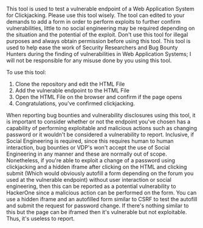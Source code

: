 This tool is used to test a vulnerable endpoint of a Web Application System for Clickjacking. Please use this tool wisely. The tool can edited to your demands to add a form in order to perform exploits to further confirm vulnerabilities, little to no social engineering may be required depending on the situation and the potential of the exploit. Don't use this tool for illegal purposes and always obtain permission before using this tool. This tool is used to help ease the work of Security Researchers and Bug Bounty Hunters during the finding of vulnerabilities in Web Application Systems; I will not be responsible for any misuse done by you using this tool.

To use this tool:

1. Clone the repository and edit the HTML File
2. Add the vulnerable endpoint to the HTML File
3. Open the HTML File on the browser and confirm if the page opens
4. Congratulations, you've confirmed clickjacking.

When reporting bug bounties and vulnerability disclosures using this tool, it is important to consider whether or not the endpoint you've chosen has a capability of performing exploitable and malicious actions such as changing password or it wouldn't be considered a vulnerability to report. Inclusive, if Social Engineering is required, since this requires human to human interaction, bug bounties or VDP's won't accept the use of Social Engineering in any manner and these are normally out of scope. Nonetheless, if you're able to exploit a change of a password using clickjacking and a hidden iframe after clicking on the HTML and clicking submit (Which would obviously autofill a form depending on the forum you used at the vulnerable endpoint) without user interaction or social engineering, then this can be reported as a potential vulnerability to HackerOne since a malicious action can be performed on the form. You can use a hidden iframe and an autofilled form similar to CSRF to test the autofill and submit the request for password change. If there's nothing similar to this but the page can be iframed then it's vulnerable but not exploitable. Thus, it's useless to report.
